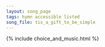 ```yaml
---
layout: song_page
tags: hymn accessible listed
song_file: tis_a_gift_to_be_simple
---
```


{% include choice_and_music.html %}
